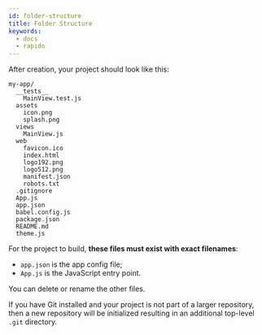 ```yaml
---
id: folder-structure
title: Folder Structure
keywords:
  - docs
  - rapido
---
```


After creation, your project should look like this:

```
my-app/
  __tests__
    MainView.test.js
  assets
    icon.png
    splash.png
  views
    MainView.js
  web
    favicon.ico
    index.html
    logo192.png
    logo512.png
    manifest.json
    robots.txt
  .gitignore
  App.js
  app.json
  babel.config.js
  package.json
  README.md
  theme.js
```

For the project to build, **these files must exist with exact filenames**:

- `app.json` is the app config file;
- `App.js` is the JavaScript entry point.

You can delete or rename the other files.

If you have Git installed and your project is not part of a larger repository, then a new repository will be initialized resulting in an additional top-level `.git` directory.
